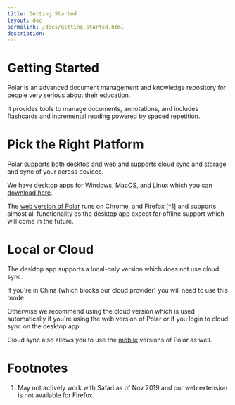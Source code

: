 ```yaml
---
title: Getting Started
layout: doc
permalink: /docs/getting-started.html
description:  
---
```


# Getting Started 

Polar is an advanced document management and knowledge repository for people very serious about their education.

It provides tools to manage documents, annotations, and includes flashcards and incremental reading powered by spaced repetition.

# Pick the Right Platform

Polar supports both desktop and web and supports cloud sync and storage and sync of your across devices.

We have desktop apps for Windows, MacOS, and Linux which you can [download here](https://getpolarized.io/download.html).

The [web version of Polar](https://app.getpolarized.io) runs on Chrome, and Firefox [^1] and supports almost all functionality as the desktop app except 
for offline support which will come in the future. 

# Local or Cloud

The desktop app supports a local-only version which does not use cloud sync. 

If you're in China (which blocks our cloud provider) you will need to use this mode. 

Otherwise we recommend using the cloud version which is used automatically if you're using the web version of Polar
or if you login to cloud sync on the desktop app.

Cloud sync also allows you to use the [mobile](/docs/mobile.html) versions of Polar as well.

# Footnotes

1. May not actively work with Safari as of Nov 2019 and our web extension is not available for Firefox.

